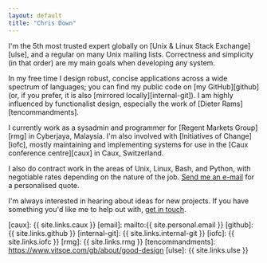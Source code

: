 ```yaml
---
layout: default
title: "Chris Down"
---
```


I'm the 5th most trusted expert globally on [Unix & Linux Stack
Exchange][ulse], and a regular on many Unix mailing lists. Correctness and
simplicity (in that order) are my main goals when developing any system.

In my free time I design robust, concise applications across a wide spectrum of
languages; you can find my public code on [my GitHub][github] (or, if you
prefer, it is also [mirrored locally][internal-git]). I am highly influenced by functionalist
design, especially the work of [Dieter Rams][tencommandments].

I currently work as a sysadmin and programmer for [Regent Markets Group][rmg]
in Cyberjaya, Malaysia. I'm also involved with [Initiatives of Change][iofc],
mostly maintaining and implementing systems for use in the [Caux conference
centre][caux] in Caux, Switzerland.

I also do contract work in the areas of Unix, Linux, Bash, and Python, with
negotiable rates depending on the nature of the job. <a class="email
no-replace-text" href="http://scr.im/{{ site.personal.email.scrim }}">Send me
an e-mail</a> for a personalised quote.

I'm always interested in hearing about ideas for new projects. If you have
something you'd like me to help out with, <a class="email no-replace-text"
href="http://scr.im/{{ site.personal.email.scrim }}">get in touch</a>.

[caux]:            {{ site.links.caux }}
[email]:           mailto:{{ site.personal.email }}
[github]:          {{ site.links.github }}
[internal-git]:    {{ site.links.internal-git }}
[iofc]:            {{ site.links.iofc }}
[rmg]:             {{ site.links.rmg }}
[tencommandments]: https://www.vitsoe.com/gb/about/good-design
[ulse]:            {{ site.links.ulse }}
